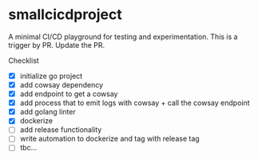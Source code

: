 # smallcicdproject

A minimal CI/CD playground for testing and experimentation. This is a trigger by PR. Update the PR.

Checklist
- [x] initialize go project
- [x] add cowsay dependency
- [x] add endpoint to get a cowsay
- [x] add process that to emit logs with cowsay + call the cowsay endpoint
- [x] add golang linter
- [x] dockerize
- [ ] add release functionality
- [ ] write automation to dockerize and tag with release tag
- [ ] tbc...
